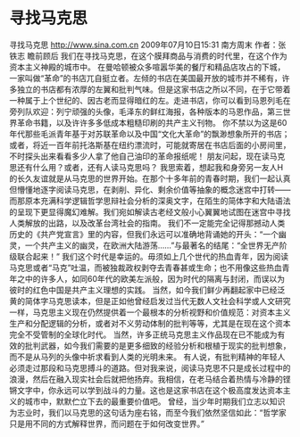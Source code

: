 # 寻找马克思

寻找马克思
http://www.sina.com.cn  2009年07月10日15:31  南方周末
作者：张铁志
瞻前顾后
我们在寻找马克思，在这个膜拜商品与消费的时代里，在这个作为资本主义神殿的城市中。
在曼哈顿被众多喧嚣华美的餐厅和精品店攻占的下城，一家叫做“革命”的书店兀自挺立者。左倾的书店在美国最开放的城市并不稀有，许多独立的书店都有浓厚的左翼和批判气味。但是这家书店之所以不同，在于它带着一种属于上个世纪的、因古老而显得暗红的左。走进书店，你可以看到马恩列毛在旁列队欢迎：列宁顽强的头像，毛泽东的鲜红海报，各种版本的马恩作品，第三世界革命书籍，以及许许多多低成本粗糙印刷的共产主义刊物。
你不禁以为这是60年代那些毛派青年基于对苏联革命以及中国“文化大革命”的飘渺想象所开的书店；或者，将近一百年前托洛斯基在纽约漂流时，可能就寄居在书店后面的小房间里，不时探头出来看看多少人拿了他自己油印的革命报纸呢！
朋友问起，现在读马克思还有什么用？或者，还有人读马克思吗？
我思索着，想起我和身旁另一友人H的长久友谊就是从马克思的世界开始。在那个十多年前的青春时期，我们一起认真但懵懂地逐字阅读马克思，在剥削、异化、剩余价值等抽象的概念迷宫中打转——而那原本充满科学逻辑哲学思辩社会分析的深奥文字，在陌生的简体字和大陆语法的呈现下更显得魔幻难解。我们宛如解读古老经文般小心翼翼地试图在迷宫中寻找人类解放的出路，以及改革台湾社会的指南。
我们不一定能完全记得那撼动人类历史的《共产党宣言》里的内容，但我们永远可以准确地背诵她的开头：“一个幽灵，一个共产主义的幽灵，在欧洲大陆游荡……”与最著名的结尾：“全世界无产阶级联合起来！”
我们这个时代是幸运的。毋须如上几个世代的热血青年，因为阅读马克思或者“马克”吐温，而被独裁政权剥夺去青春甚或生命；也不用像这些热血青年之中的许多人，如同60年代的欧美左派般，因为时代的隔离与封闭，而误以为彼时的红色中国是共产主义理想的实践。
当然，如今我们鲜少再翻起家中已经泛黄的简体字马克思读本，但是正如他曾经启发过当代无数人文社会科学或人文研究一样，马克思主义现在仍然提供着一个最根本的分析视野和价值规范：对资本主义生产和分配逻辑的分析，或者对不义劳动体制的批判等等，尤其是在现在这个资本完全不受管制的全球化时代。
当然，许多正统马克思主义作品现在已不能成为有效的批判武器，如今我们需要的是更多细致的经验分析和根植于现实的批判想象，而不是从马列的头像中祈求看到人类的光明未来。
有人说，有批判精神的年轻人必须走过那段和马克思搏斗的道路。但对我来说，阅读马克思不只是成长过程中的浪漫，然后在融入现实社会后就把他扬弃。我相信，在老马结合着热情与冷静的铿锵文字中，你永远可以学到战斗的力量。这也是这家书店在这个极高度发达资本主义的城市中，默默伫立下去的最重要价值吧。
曾经，当少年时期我们立志以知识为志业时，我们以马克思的这句话为座右铭，而至今我们依然坚信如此：“哲学家只是用不同的方式解释世界，而问题在于如何改变世界。”

